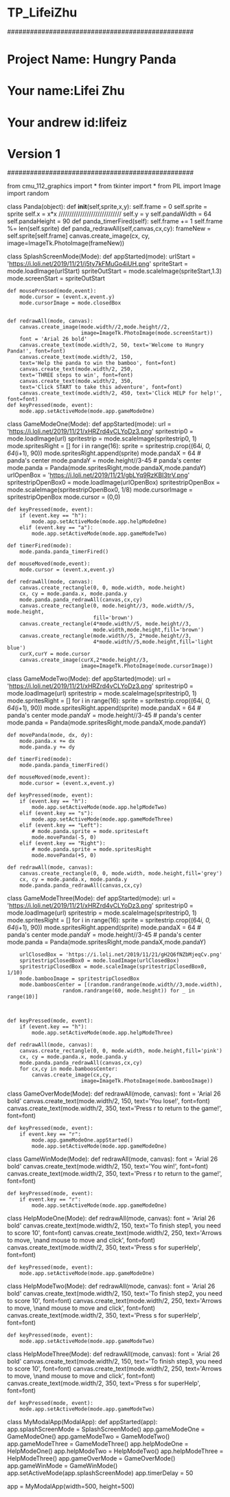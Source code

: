 # TP_LifeiZhu
#################################################
# Project Name: Hungry Panda
#
# Your name:Lifei Zhu
# Your andrew id:lifeiz
# Version 1

#################################################


from cmu_112_graphics import *
from tkinter import *
from PIL import Image
import random


class Panda(object):
    def __init__(self,sprite,x,y):
        self.frame = 0
        self.sprite = sprite
        self.x = x*x /////////////////////////////
        self.y = y
        self.pandaWidth = 64
        self.pandaHeight = 90
    def panda_timerFired(self):
        self.frame += 1
        self.frame %= len(self.sprite)
    def panda_redrawAll(self,canvas,cx,cy):
        frameNew = self.sprite[self.frame]
        canvas.create_image(cx, cy, image=ImageTk.PhotoImage(frameNew))


class SplashScreenMode(Mode):
    def appStarted(mode):
        urlStart = 'https://i.loli.net/2019/11/21/j5ty7kFMuGo4iUH.png'
        spriteStart = mode.loadImage(urlStart)
        spriteOutStart = mode.scaleImage(spriteStart,1.3)
        mode.screenStart = spriteOutStart

    def mousePressed(mode,event):
        mode.cursor = (event.x,event.y)
        mode.cursorImage = mode.closedBox


    def redrawAll(mode, canvas):
        canvas.create_image(mode.width//2,mode.height//2,
                            image=ImageTk.PhotoImage(mode.screenStart))
        font = 'Arial 26 bold'
        canvas.create_text(mode.width/2, 50, text='Welcome to Hungry Panda!', font=font)
        canvas.create_text(mode.width/2, 150,
        text='Help the panda to win the bamboo', font=font)
        canvas.create_text(mode.width/2, 250,
        text='THREE steps to win', font=font)
        canvas.create_text(mode.width/2, 350,
        text='Click START to take this adventure', font=font)
        canvas.create_text(mode.width/2, 450, text='Click HELP for help!', font=font)
    def keyPressed(mode, event):
        mode.app.setActiveMode(mode.app.gameModeOne)

class GameModeOne(Mode):
    def appStarted(mode):
        url = 'https://i.loli.net/2019/11/21/xHRZrd4vCLYoDz3.png'
        spritestrip0 = mode.loadImage(url)
        spritestrip = mode.scaleImage(spritestrip0, 1)
        mode.spritesRight = []
        for i in range(16):
            sprite = spritestrip.crop((64*i, 0, 64*(i+1), 90))
            mode.spritesRight.append(sprite)
        mode.pandaX = 64 # panda's center
        mode.pandaY = mode.height//3-45 # panda's center
        mode.panda = Panda(mode.spritesRight,mode.pandaX,mode.pandaY)
        urlOpenBox = 'https://i.loli.net/2019/11/21/gbLYq9RzKBI3trV.png'
        spritestripOpenBox0 = mode.loadImage(urlOpenBox)
        spritestripOpenBox = mode.scaleImage(spritestripOpenBox0, 1/8)
        mode.cursorImage = spritestripOpenBox
        mode.cursor = (0,0)


    def keyPressed(mode, event):
        if (event.key == "h"):
            mode.app.setActiveMode(mode.app.helpModeOne)
        elif (event.key == "a"):
            mode.app.setActiveMode(mode.app.gameModeTwo)

    def timerFired(mode):
        mode.panda.panda_timerFired()

    def mouseMoved(mode,event):
        mode.cursor = (event.x,event.y)

    def redrawAll(mode, canvas):
        canvas.create_rectangle(0, 0, mode.width, mode.height)
        cx, cy = mode.panda.x, mode.panda.y
        mode.panda.panda_redrawAll(canvas,cx,cy)
        canvas.create_rectangle(0, mode.height//3, mode.width//5, mode.height,
                                fill='brown')
        canvas.create_rectangle(4*mode.width//5, mode.height//3,
                                mode.width,mode.height,fill='brown')
        canvas.create_rectangle(mode.width//5, 2*mode.height//3,
                                4*mode.width//5,mode.height,fill='light blue')
        curX,curY = mode.cursor
        canvas.create_image(curX,2*mode.height//3,
                            image=ImageTk.PhotoImage(mode.cursorImage))

class GameModeTwo(Mode):
    def appStarted(mode):
        url = 'https://i.loli.net/2019/11/21/xHRZrd4vCLYoDz3.png'
        spritestrip0 = mode.loadImage(url)
        spritestrip = mode.scaleImage(spritestrip0, 1)
        mode.spritesRight = []
        for i in range(16):
            sprite = spritestrip.crop((64*i, 0, 64*(i+1), 90))
            mode.spritesRight.append(sprite)
        mode.pandaX = 64 # panda's center
        mode.pandaY = mode.height//3-45 # panda's center
        mode.panda = Panda(mode.spritesRight,mode.pandaX,mode.pandaY)

    def movePanda(mode, dx, dy):
        mode.panda.x += dx
        mode.panda.y += dy

    def timerFired(mode):
        mode.panda.panda_timerFired()

    def mouseMoved(mode,event):
        mode.cursor = (event.x,event.y)

    def keyPressed(mode, event):
        if (event.key == "h"):
            mode.app.setActiveMode(mode.app.helpModeTwo)
        elif (event.key == "s"):
            mode.app.setActiveMode(mode.app.gameModeThree)
        elif (event.key == "Left"):    
            # mode.panda.sprite = mode.spritesLeft
            mode.movePanda(-5, 0)
        elif (event.key == "Right"):
            # mode.panda.sprite = mode.spritesRight
            mode.movePanda(+5, 0)

    def redrawAll(mode, canvas):
        canvas.create_rectangle(0, 0, mode.width, mode.height,fill='grey')
        cx, cy = mode.panda.x, mode.panda.y
        mode.panda.panda_redrawAll(canvas,cx,cy)

class GameModeThree(Mode):
    def appStarted(mode):
        url = 'https://i.loli.net/2019/11/21/xHRZrd4vCLYoDz3.png'
        spritestrip0 = mode.loadImage(url)
        spritestrip = mode.scaleImage(spritestrip0, 1)
        mode.spritesRight = []
        for i in range(16):
            sprite = spritestrip.crop((64*i, 0, 64*(i+1), 90))
            mode.spritesRight.append(sprite)
        mode.pandaX = 64 # panda's center
        mode.pandaY = mode.height//3-45 # panda's center
        mode.panda = Panda(mode.spritesRight,mode.pandaX,mode.pandaY)

        urlClosedBox = 'https://i.loli.net/2019/11/21/gH2Q6fNZbMjeqCv.png'
        spritestripClosedBox0 = mode.loadImage(urlClosedBox)
        spritestripClosedBox = mode.scaleImage(spritestripClosedBox0, 1/10)
        mode.bambooImage = spritestripClosedBox
        mode.bamboosCenter = [(random.randrange(mode.width//3,mode.width),
                      random.randrange(60, mode.height)) for _ in range(10)]



    def keyPressed(mode, event):
        if (event.key == "h"):
            mode.app.setActiveMode(mode.app.helpModeThree)

    def redrawAll(mode, canvas):
        canvas.create_rectangle(0, 0, mode.width, mode.height,fill='pink')
        cx, cy = mode.panda.x, mode.panda.y
        mode.panda.panda_redrawAll(canvas,cx,cy)
        for cx,cy in mode.bamboosCenter:
            canvas.create_image(cx,cy,
                            image=ImageTk.PhotoImage(mode.bambooImage))




class GameOverMode(Mode):
    def redrawAll(mode, canvas):
        font = 'Arial 26 bold'
        canvas.create_text(mode.width/2, 150, text='You lose!', font=font)
        canvas.create_text(mode.width/2, 350, text='Press r to return to the game!', font=font)

    def keyPressed(mode, event):
        if event.key == "r":
            mode.app.gameModeOne.appStarted()
            mode.app.setActiveMode(mode.app.gameModeOne)

class GameWinMode(Mode):
    def redrawAll(mode, canvas):
        font = 'Arial 26 bold'
        canvas.create_text(mode.width/2, 150, text='You win!', font=font)
        canvas.create_text(mode.width/2, 350, text='Press r to return to the game!', font=font)

    def keyPressed(mode, event):
        if event.key == "r":
            mode.app.setActiveMode(mode.app.gameModeOne)

class HelpModeOne(Mode):
    def redrawAll(mode, canvas):
        font = 'Arial 26 bold'
        canvas.create_text(mode.width/2, 150,
        text='To finish step1, you need to score 10', font=font)
        canvas.create_text(mode.width/2, 250,
        text='Arrows to move, \nand mouse to move and click', font=font)
        canvas.create_text(mode.width/2, 350, text='Press s for superHelp', font=font)

    def keyPressed(mode, event):
        mode.app.setActiveMode(mode.app.gameModeOne)

class HelpModeTwo(Mode):
    def redrawAll(mode, canvas):
        font = 'Arial 26 bold'
        canvas.create_text(mode.width/2, 150,
        text='To finish step2, you need to score 10', font=font)
        canvas.create_text(mode.width/2, 250,
        text='Arrows to move, \nand mouse to move and click', font=font)
        canvas.create_text(mode.width/2, 350, text='Press s for superHelp', font=font)

    def keyPressed(mode, event):
        mode.app.setActiveMode(mode.app.gameModeTwo)
class HelpModeThree(Mode):
    def redrawAll(mode, canvas):
        font = 'Arial 26 bold'
        canvas.create_text(mode.width/2, 150,
        text='To finish step3, you need to score 10', font=font)
        canvas.create_text(mode.width/2, 250,
        text='Arrows to move, \nand mouse to move and click', font=font)
        canvas.create_text(mode.width/2, 350, text='Press s for superHelp', font=font)

    def keyPressed(mode, event):
        mode.app.setActiveMode(mode.app.gameModeTwo)

class MyModalApp(ModalApp):
    def appStarted(app):
        app.splashScreenMode = SplashScreenMode()
        app.gameModeOne = GameModeOne()
        app.gameModeTwo = GameModeTwo()
        app.gameModeThree = GameModeThree()
        app.helpModeOne = HelpModeOne()
        app.helpModeTwo = HelpModeTwo()
        app.helpModeThree = HelpModeThree()
        app.gameOverMode = GameOverMode()
        app.gameWinMode = GameWinMode()
        app.setActiveMode(app.splashScreenMode)
        app.timerDelay = 50

app = MyModalApp(width=500, height=500)
